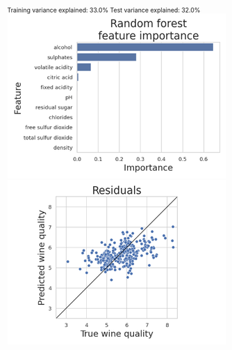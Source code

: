 Training variance explained: 33.0%
Test variance explained: 32.0%
![](Streamlit/feature_importance.png)
![](Streamlit/residuals.png)
